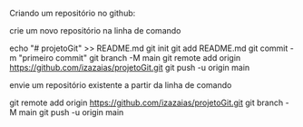 Criando um repositório no github:

crie um novo repositório na linha de comando

echo "# projetoGit" >> README.md 
git init 
git add README.md 
git commit -m "primeiro commit" 
git branch -M main 
git remote add origin https://github.com/izazaias/projetoGit.git
git push -u origin main

envie um repositório existente a partir da linha de comando

git remote add origin https://github.com/izazaias/projetoGit.git
git branch -M main
git push -u origin main
